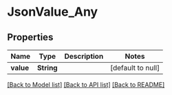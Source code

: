 # JsonValue_Any
## Properties

| Name | Type | Description | Notes |
|------------ | ------------- | ------------- | -------------|
| **value** | **String** |  | [default to null] |

[[Back to Model list]](../README.md#documentation-for-models) [[Back to API list]](../README.md#documentation-for-api-endpoints) [[Back to README]](../README.md)

